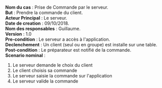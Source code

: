 **Nom du cas** : Prise de Commande par le serveur.  
**But** : Prendre la commande du client.  
**Acteur Principal** : Le serveur.  
**Date de creation** : 09/10/2018.  
**Nom des responsables** : Guillaume.  
**Version** : 1.0  
**Pre-condition** : Le serveur a accès à l'application.  
**Declenchement** : Un client (seul ou en groupe) est installe sur une table.  
**Post-condition** : Le préparateur est notifié de la commande.  
**Scenario nominal** :   
 1. Le serveur demande le choix du client
 2. Le client choisis sa commande
 3. Le serveur saisie la commande sur l'application
 4. Le serveur valide la commande 
